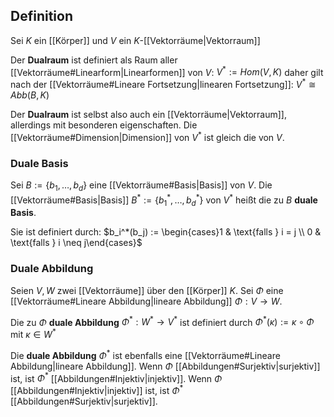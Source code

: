 ## Definition
Sei $K$ ein [[Körper]] und $V$ ein $K$-[[Vektorräume|Vektorraum]]

Der __Dualraum__ ist definiert als Raum aller [[Vektorräume#Linearform|Linearformen]] von $V$:
	$V^* := Hom(V, K)$   daher gilt nach der [[Vektorräume#Lineare Fortsetzung|linearen Fortsetzung]]:
	$V^* \cong Abb(B, K)$

Der __Dualraum__ ist selbst also auch ein [[Vektorräume|Vektorraum]], allerdings mit besonderen eigenschaften.
Die [[Vektorräume#Dimension|Dimension]] von $V^*$ ist gleich die von $V$.

### Duale Basis
Sei $B := \{b_1, \dots, b_d\}$ eine [[Vektorräume#Basis|Basis]] von $V$.
Die [[Vektorräume#Basis|Basis]] $B^* := \{b_1^*, \dots, b_d^*\}$ von $V^*$ heißt die zu $B$ __duale Basis__.

Sie ist definiert durch:
	$b_i^*(b_j) := \begin{cases}1 & \text{falls } i = j \\ 0 & \text{falls } i \neq j\end{cases}$

### Duale Abbildung
Seien $V, W$ zwei [[Vektorräume]] über den [[Körper]] $K$. 
Sei $\Phi$ eine [[Vektorräume#Lineare Abbildung|lineare Abbildung]] $\Phi: V \rightarrow W$.

Die zu $\Phi$ __duale Abbildung__ $\Phi^*: W^* \rightarrow V^*$ ist definiert durch
	$\Phi^*(\kappa) := \kappa \circ \Phi$  mit $\kappa \in W^*$

Die __duale Abbildung__ $\Phi^*$ ist ebenfalls eine [[Vektorräume#Lineare Abbildung|lineare Abbildung]].
Wenn $\Phi$ [[Abbildungen#Surjektiv|surjektiv]] ist, ist $\Phi^*$ [[Abbildungen#Injektiv|injektiv]].
Wenn $\Phi$ [[Abbildungen#Injektiv|injektiv]] ist, ist $\Phi^*$ [[Abbildungen#Surjektiv|surjektiv]].
